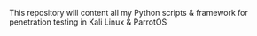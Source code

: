 This repository will content all my Python scripts & framework for penetration testing in Kali Linux & ParrotOS
